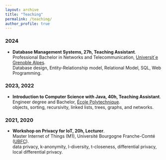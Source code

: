 ```yaml
---
layout: archive
title: "Teaching"
permalink: /teaching/
author_profile: true
---
```


### 2024
- **Database Management Systems, 27h, Teaching Assistant**.\
Professional Bachelor in Networks and Telecommunication, [Universit´e Grenoble Alpes](https://www.univ-grenoble-alpes.fr/english/).\
Database design, Entity-Relationship model, Relational Model, SQL, Web Programming.

### 2023, 2022
- **Introduction to Computer Science with Java, 40h, Teaching Assistant**.\
Engineer degree and Bachelor, [École Polytechnique](https://www.polytechnique.edu/en).\
objects, sorting, recursivity, linked lists, trees, graphs, and networks.

### 2021, 2020
- **Workshop on Privacy for IoT, 20h, Lecturer**.\
Master Internet of Things (M1), Université Bourgogne Franche-Comté ([UBFC](https://www.ubfc.fr/)).\
data privacy, k-anonymity, l-diversity, t-closeness, differential privacy, local differential privacy.



